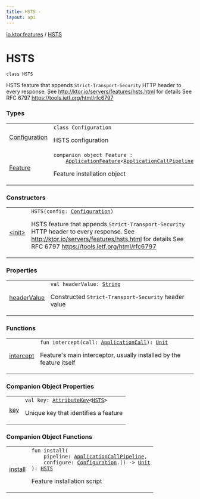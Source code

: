 ```yaml
---
title: HSTS - 
layout: api
---
```


<div class='api-docs-breadcrumbs'><a href="../index.html">io.ktor.features</a> / <a href="./index.html">HSTS</a></div>

# HSTS

<div class="signature"><code><span class="keyword">class </span><span class="identifier">HSTS</span></code></div>

HSTS feature that appends <code>Strict-Transport-Security</code> HTTP header to every response.
See http://ktor.io/servers/features/hsts.html for details
See RFC 6797 https://tools.ietf.org/html/rfc6797

### Types

<table class="api-docs-table">
<tbody>
<tr>
<td markdown="1">

<a href="-configuration/index.html">Configuration</a>


</td>
<td markdown="1">
<div class="signature"><code><span class="keyword">class </span><span class="identifier">Configuration</span></code></div>

HSTS configuration


</td>
</tr>
<tr>
<td markdown="1">

<a href="-feature/index.html">Feature</a>


</td>
<td markdown="1">
<div class="signature"><code><span class="keyword">companion</span> <span class="keyword">object </span><span class="identifier">Feature</span>&nbsp;<span class="symbol">:</span>&nbsp;<br/>&nbsp;&nbsp;&nbsp;&nbsp;<a href="../../io.ktor.application/-application-feature/index.html"><span class="identifier">ApplicationFeature</span></a><span class="symbol">&lt;</span><a href="../../io.ktor.application/-application-call-pipeline/index.html"><span class="identifier">ApplicationCallPipeline</span></a><span class="symbol">,</span>&nbsp;<a href="-configuration/index.html"><span class="identifier">Configuration</span></a><span class="symbol">,</span>&nbsp;<a href="./index.md"><span class="identifier">HSTS</span></a><span class="symbol">&gt;</span></code></div>

Feature installation object


</td>
</tr>
</tbody>
</table>

### Constructors

<table class="api-docs-table">
<tbody>
<tr>
<td markdown="1">

<a href="-init-.html">&lt;init&gt;</a>


</td>
<td markdown="1">
<div class="signature"><code><span class="identifier">HSTS</span><span class="symbol">(</span><span class="parameterName" id="io.ktor.features.HSTS$<init>(io.ktor.features.HSTS.Configuration)/config">config</span><span class="symbol">:</span>&nbsp;<a href="-configuration/index.html"><span class="identifier">Configuration</span></a><span class="symbol">)</span></code></div>

HSTS feature that appends <code>Strict-Transport-Security</code> HTTP header to every response.
See http://ktor.io/servers/features/hsts.html for details
See RFC 6797 https://tools.ietf.org/html/rfc6797


</td>
</tr>
</tbody>
</table>

### Properties

<table class="api-docs-table">
<tbody>
<tr>
<td markdown="1">

<a href="header-value.html">headerValue</a>


</td>
<td markdown="1">
<div class="signature"><code><span class="keyword">val </span><span class="identifier">headerValue</span><span class="symbol">: </span><a href="https://kotlinlang.org/api/latest/jvm/stdlib/kotlin/-string/index.html"><span class="identifier">String</span></a></code></div>

Constructed <code>Strict-Transport-Security</code> header value


</td>
</tr>
</tbody>
</table>

### Functions

<table class="api-docs-table">
<tbody>
<tr>
<td markdown="1">

<a href="intercept.html">intercept</a>


</td>
<td markdown="1">
<div class="signature"><code><span class="keyword">fun </span><span class="identifier">intercept</span><span class="symbol">(</span><span class="parameterName" id="io.ktor.features.HSTS$intercept(io.ktor.application.ApplicationCall)/call">call</span><span class="symbol">:</span>&nbsp;<a href="../../io.ktor.application/-application-call/index.html"><span class="identifier">ApplicationCall</span></a><span class="symbol">)</span><span class="symbol">: </span><a href="https://kotlinlang.org/api/latest/jvm/stdlib/kotlin/-unit/index.html"><span class="identifier">Unit</span></a></code></div>

Feature's main interceptor, usually installed by the feature itself


</td>
</tr>
</tbody>
</table>

### Companion Object Properties

<table class="api-docs-table">
<tbody>
<tr>
<td markdown="1">

<a href="key.html">key</a>


</td>
<td markdown="1">
<div class="signature"><code><span class="keyword">val </span><span class="identifier">key</span><span class="symbol">: </span><a href="../../io.ktor.util/-attribute-key/index.html"><span class="identifier">AttributeKey</span></a><span class="symbol">&lt;</span><a href="./index.md"><span class="identifier">HSTS</span></a><span class="symbol">&gt;</span></code></div>

Unique key that identifies a feature


</td>
</tr>
</tbody>
</table>

### Companion Object Functions

<table class="api-docs-table">
<tbody>
<tr>
<td markdown="1">

<a href="install.html">install</a>


</td>
<td markdown="1">
<div class="signature"><code><span class="keyword">fun </span><span class="identifier">install</span><span class="symbol">(</span><br/>&nbsp;&nbsp;&nbsp;&nbsp;<span class="parameterName" id="io.ktor.features.HSTS.Feature$install(io.ktor.application.ApplicationCallPipeline, kotlin.Function1((io.ktor.features.HSTS.Configuration, kotlin.Unit)))/pipeline">pipeline</span><span class="symbol">:</span>&nbsp;<a href="../../io.ktor.application/-application-call-pipeline/index.html"><span class="identifier">ApplicationCallPipeline</span></a><span class="symbol">, </span><br/>&nbsp;&nbsp;&nbsp;&nbsp;<span class="parameterName" id="io.ktor.features.HSTS.Feature$install(io.ktor.application.ApplicationCallPipeline, kotlin.Function1((io.ktor.features.HSTS.Configuration, kotlin.Unit)))/configure">configure</span><span class="symbol">:</span>&nbsp;<a href="-configuration/index.html"><span class="identifier">Configuration</span></a><span class="symbol">.</span><span class="symbol">(</span><span class="symbol">)</span>&nbsp;<span class="symbol">-&gt;</span>&nbsp;<a href="https://kotlinlang.org/api/latest/jvm/stdlib/kotlin/-unit/index.html"><span class="identifier">Unit</span></a><br/><span class="symbol">)</span><span class="symbol">: </span><a href="./index.md"><span class="identifier">HSTS</span></a></code></div>

Feature installation script


</td>
</tr>
</tbody>
</table>
